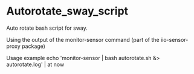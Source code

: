 # Autorotate_sway_script
Auto rotate bash script for sway.

Using the output of the monitor-sensor command (part of the iio-sensor-proxy package)  

Usage example
echo 'monitor-sensor | bash autorotate.sh &> autorotate.log' | at now
